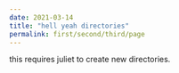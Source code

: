 ```yaml
---
date: 2021-03-14
title: "hell yeah directories"
permalink: first/second/third/page
---
```


this requires juliet to create new directories.
